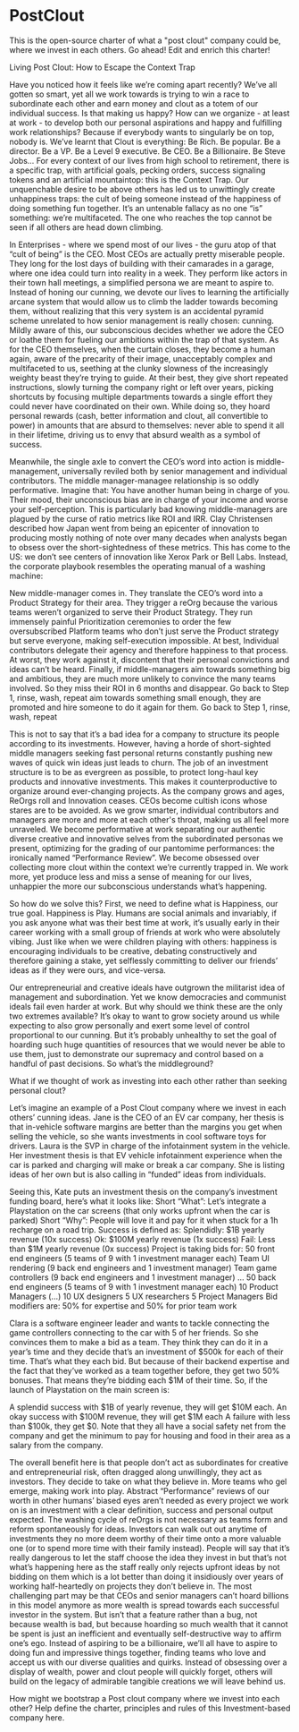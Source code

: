 # PostClout
This is the open-source charter of what a "post clout" company could be, where we invest in each others. Go ahead! Edit and enrich this charter!

Living Post Clout: How to Escape the Context Trap

Have you noticed how it feels like we’re coming apart recently? We’ve all gotten so smart, yet all we work towards is trying to win a race to subordinate each other and earn money and clout as a totem of our individual success. Is that making us happy? How can we organize - at least at work - to develop both our personal aspirations and happy and fulfilling work relationships? Because if everybody wants to singularly be on top, nobody is.
We’ve learnt that Clout is everything: Be Rich. Be popular. Be a director. Be a VP. Be a Level 9 executive. Be CEO. Be a Billionaire. Be Steve Jobs… For every context of our lives from high school to retirement, there is a specific trap, with artificial goals, pecking orders, success signaling tokens and an artificial mountaintop: this is the Context Trap.
Our unquenchable desire to be above others has led us to unwittingly create unhappiness traps: the cult of being someone instead of the happiness of doing something fun together. It’s an untenable fallacy as no one “is” something: we’re multifaceted. The one who reaches the top cannot be seen if all others are head down climbing.

In Enterprises - where we spend most of our lives - the guru atop of that “cult of being” is the CEO. Most CEOs are actually pretty miserable people. They long for the lost days of building with their camarades in a garage, where one idea could turn into reality in a week. They perform like actors in their town hall meetings, a simplified persona we are meant to aspire to. Instead of honing our cunning, we devote our lives to learning the artificially arcane system that would allow us to climb the ladder towards becoming them, without realizing that this very system is an accidental pyramid scheme unrelated to how senior management is really chosen: cunning. 
Mildly aware of this, our subconscious decides whether we adore the CEO or loathe them for fueling our ambitions within the trap of that system. As for the CEO themselves, when the curtain closes, they become a human again, aware of the precarity of their image, unacceptably complex and multifaceted to us, seething at the clunky slowness of the increasingly weighty beast they’re trying to guide. At their best, they give short repeated instructions, slowly turning the company right or left over years, picking shortcuts by focusing multiple departments towards a single effort they could never have coordinated on their own.
While doing so, they hoard personal rewards (cash, better information and clout, all convertible to power) in amounts that are absurd to themselves: never able to spend it all in their lifetime, driving us to envy that absurd wealth as a symbol of success.

Meanwhile, the single axle to convert the CEO’s word into action is middle-management, universally reviled both by senior management and individual contributors. The middle manager-managee relationship is so oddly performative. Imagine that: You have another human being in charge of you. Their mood, their unconscious bias are in charge of your income and worse your self-perception. This is particularly bad knowing middle-managers are plagued by the curse of ratio metrics like ROI and IRR. Clay Christensen described how Japan went from being an epicenter of innovation to producing mostly nothing of note over many decades when analysts began to obsess over the short-sightedness of these metrics. This has come to the US: we don’t see centers of innovation like Xerox Park or Bell Labs. Instead, the corporate playbook resembles the operating manual of a washing machine:

New middle-manager comes in.
They translate the CEO’s word into a Product Strategy for their area.
They trigger a reOrg because the various teams weren’t organized to serve their Product Strategy.
They run immensely painful Prioritization ceremonies to order the few oversubscribed Platform teams who don’t just serve the Product strategy but serve everyone, making self-execution impossible.
At best, Individual contributors delegate their agency and therefore happiness to that process. At worst, they work against it, discontent that their personal convictions and ideas can’t be heard.
Finally, if middle-managers 
aim towards something big and ambitious, they are much more unlikely to convince the many teams involved. So they miss their ROI in 6 months and disappear. Go back to Step 1, rinse, wash, repeat
aim towards something small enough, they are promoted and hire someone to do it again for them. Go back to Step 1, rinse, wash, repeat

This is not to say that it’s a bad idea for a company to structure its people according to its investments. However, having a horde of short-sighted middle managers seeking fast personal returns constantly pushing new waves of quick win ideas just leads to churn. The job of an investment structure is to be as evergreen as possible, to protect long-haul key products and innovative investments. This makes it counterproductive to organize around ever-changing projects. 
As the company grows and ages, ReOrgs roll and Innovation ceases. CEOs become cultish icons whose stares are to be avoided. As we grow smarter, individual contributors and managers are more and more at each other's throat, making us all feel more unraveled. We become performative at work separating our authentic diverse creative and innovative selves from the subordinated personas we present, optimizing for the grading of our pantomime performances: the ironically named “Performance Review”. We become obsessed over collecting more clout within the context we’re currently trapped in. We work more, yet produce less and miss a sense of meaning for our lives, unhappier the more our subconscious understands what’s happening.

So how do we solve this?
First, we need to define what is Happiness, our true goal. Happiness is Play. Humans are social animals and invariably, if you ask anyone what was their best time at work, it’s usually early in their career working with a small group of friends at work who were absolutely vibing. Just like when we were children playing with others: happiness is encouraging individuals to be creative, debating constructively and therefore gaining a stake, yet selflessly committing to deliver our friends’ ideas as if they were ours, and vice-versa.

Our entrepreneurial and creative ideals have outgrown the militarist idea of management and subordination. Yet we know democracies and communist ideals fail even harder at work. But why should we think these are the only two extremes available? It’s okay to want to grow society around us while expecting to also grow personally and exert some level of control proportional to our cunning. But it’s probably unhealthy to set the goal of hoarding such huge quantities of resources that we would never be able to use them, just to demonstrate our supremacy and control based on a handful of past decisions. So what’s the middleground?

What if we thought of work as investing into each other rather than seeking personal clout?

Let’s imagine an example of a Post Clout company where we invest in each others’ cunning ideas.
Jane is the CEO of an EV car company, her thesis is that in-vehicle software margins are better than the margins you get when selling the vehicle, so she wants investments in cool software toys for drivers.
Laura is the SVP in charge of the infotainment system in the vehicle. Her investment thesis is that EV vehicle infotainment experience when the car is parked and charging will make or break a car company. She is listing ideas of her own but is also calling in “funded” ideas from individuals.

Seeing this, Kate puts an investment thesis on the company’s investment funding board, here’s what it looks like:
Short “What”: Let’s integrate a Playstation on the car screens (that only works upfront when the car is parked)
Short “Why”: People will love it and pay for it when stuck for a 1h recharge on a road trip.
Success is defined as: 
Splendidly: $1B yearly revenue (10x success)
Ok: $100M yearly revenue (1x success)
Fail: Less than $1M yearly revenue (0x success)
Project is taking bids for:
50 front end engineers (5 teams of 9 with 1 investment manager each)
Team UI rendering (9 back end engineers and 1 investment manager)
Team game controllers (9 back end engineers and 1 investment manager)
…
50 back end engineers (5 teams of 9 with 1 investment manager each)
10 Product Managers (...)
10 UX designers 
5 UX researchers
5 Project Managers
Bid modifiers are: 50% for expertise and 50% for prior team work

Clara is a software engineer leader and wants to tackle connecting the game controllers connecting to the car with 5 of her friends. So she convinces them to make a bid as a team. They think they can do it in a year’s time and they decide that’s an investment of $500k for each of their time. That’s what they each bid. But because of their backend expertise and the fact that they’ve worked as a team together before, they get two 50% bonuses. That means they’re bidding each $1M of their time. So, if the launch of Playstation on the main screen is:

A splendid success with $1B of yearly revenue, they will get $10M each.
An okay success with $100M revenue, they will get $1M each
A failure with less than $100k, they get $0. Note that they all have a social safety net from the company and get the minimum to pay for housing and food in their area as a salary from the company.

The overall benefit here is that people don’t act as subordinates for creative and entrepreneurial risk, often dragged along unwillingly, they act as investors. They decide to take on what they believe in. More teams who gel emerge, making work into play. Abstract “Performance” reviews of our worth in other humans’ biased eyes aren’t needed as every project we work on is an investment with a clear definition, success and personal output expected. The washing cycle of reOrgs is not necessary as teams form and reform spontaneously for ideas. Investors can walk out out anytime of investments they no more deem worthy of their time onto a more valuable one (or to spend more time with their family instead). People will say that it’s really dangerous to let the staff choose the idea they invest in but that’s not what’s happening here as the staff really only rejects upfront ideas by not bidding on them which is a lot better than doing it insidiously over years of working half-heartedly on projects they don’t believe in.
The most challenging part may be that CEOs and senior managers can’t hoard billions in this model anymore as more wealth is spread towards each successful investor in the system. But isn’t that a feature rather than a bug, not because wealth is bad, but because hoarding so much wealth that it cannot be spent is just an inefficient and eventually self-destructive way to affirm one’s ego. Instead of aspiring to be a billionaire, we’ll all have to aspire to doing fun and impressive things together, finding teams who love and accept us with our diverse qualities and quirks. Instead of obsessing over a display of wealth, power and clout people will quickly forget, others will build on the legacy of admirable tangible creations we will leave behind us.

How might we bootstrap a Post clout company where we invest into each other? Help define the charter, principles and rules of this Investment-based company here.
